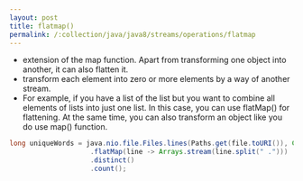 ```yaml
---
layout: post
title: flatmap()
permalink: /:collection/java/java8/streams/operations/flatmap
---
```


* extension of the map function. Apart from transforming one object into another, it can also flatten it.
* transform each element into zero or more elements by a way of another stream.
* For example, if you have a list of the list but you want to combine all elements of lists into just one list. In this case, you can use flatMap() for flattening. At the same time, you can also transform an object like you do use map() function.

```java
long uniqueWords = java.nio.file.Files.lines(Paths.get(file.toURI()), Charset.defaultCharset())
                    .flatMap(line -> Arrays.stream(line.split(" .")))
                    .distinct()
                    .count();
```
